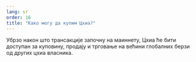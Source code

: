 ```yaml
---
lang: sr
order: 16
title: "Како могу да купим Цхиа?"
---
```

Убрзо након што трансакције започну на маиннету, Цхиа ће бити доступан за куповину, продају и трговање на већини глобалних берзи од других цхиа власника.
